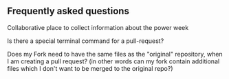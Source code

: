 ## Frequently asked questions

Collaborative place to collect information about the power week

Is there a special terminal command for a pull-request?

Does my Fork need to have the same files as the "original" repository, when I am 
creating a pull request? (in other words can my fork contain additional files which
I don't want to be merged to the original repo?)

